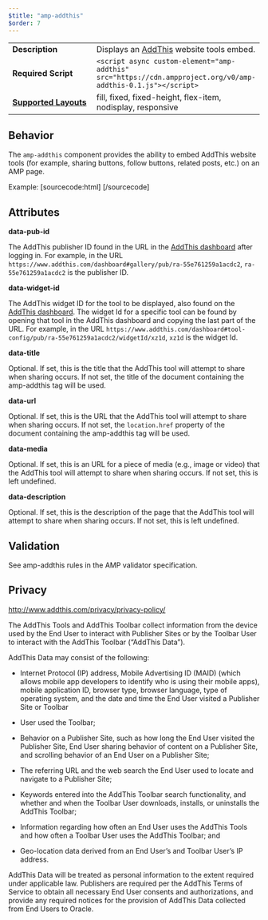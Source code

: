 ```yaml
---
$title: "amp-addthis"
$order: 7
---
```


<!---
Copyright 2018 The AMP HTML Authors. All Rights Reserved.

Licensed under the Apache License, Version 2.0 (the "License");
you may not use this file except in compliance with the License.
You may obtain a copy of the License at

      http://www.apache.org/licenses/LICENSE-2.0

Unless required by applicable law or agreed to in writing, software
distributed under the License is distributed on an "AS-IS" BASIS,
WITHOUT WARRANTIES OR CONDITIONS OF ANY KIND, either express or implied.
See the License for the specific language governing permissions and
limitations under the License.
-->



<table>
  <tr>
    <td width="40%"><strong>Description</strong></td>
    <td>Displays an <a href="https://www.addthis.com">AddThis</a> website tools embed.</td>
  </tr>
  <tr>
    <td width="40%"><strong>Required Script</strong></td>
    <td><code>&lt;script async custom-element="amp-addthis" src="https://cdn.ampproject.org/v0/amp-addthis-0.1.js">&lt;/script></code></td>
  </tr>
  <tr>
    <td class="col-fourty"><strong><a href="https://www.ampproject.org/docs/guides/responsive/control_layout.html">Supported Layouts</a></strong></td>
    <td>fill, fixed, fixed-height, flex-item, nodisplay, responsive</td>
  </tr>
</table>

## Behavior

The `amp-addthis` component provides the ability to embed AddThis website tools (for example, 
sharing buttons, follow buttons, related posts, etc.) on an AMP page.

Example:
[sourcecode:html]
<amp-addthis
  width="320"
  height="92"
  layout="responsive"
  data-pub-id="ra-59c2c366435ef478"
  data-widget-id="0fyg">
</amp-addthis>
[/sourcecode]

## Attributes

**data-pub-id**

The AddThis publisher ID found in the URL in the [AddThis dashboard](https://addthis.com/dashboard)
after logging in. For example, in the URL `https://www.addthis.com/dashboard#gallery/pub/ra-55e761259a1acdc2`,
`ra-55e761259a1acdc2` is the publisher ID.

**data-widget-id**

The AddThis widget ID for the tool to be displayed, also found on the [AddThis dashboard](https://addthis.com/dashboard).
The widget Id for a specific tool can be found by opening that tool in the AddThis dashboard and
copying the last part of the URL. For example, in the URL `https://www.addthis.com/dashboard#tool-config/pub/ra-55e761259a1acdc2/widgetId/xz1d`,
`xz1d` is the widget Id.

**data-title**

Optional. If set, this is the title that the AddThis tool will attempt to share when sharing occurs.
If not set, the title of the document containing the amp-addthis tag will be used.

**data-url**

Optional. If set, this is the URL that the AddThis tool will attempt to share when sharing occurs.
If not set, the `location.href` property of the document containing the amp-addthis tag will be
used.

**data-media**

Optional. If set, this is an URL for a piece of media (e.g., image or video) that the AddThis tool
will attempt to share when sharing occurs. If not set, this is left undefined.

**data-description**

Optional. If set, this is the description of the page that the AddThis tool will attempt to share
when sharing occurs. If not set, this is left undefined.

## Validation

See amp-addthis rules in the AMP validator specification.

## Privacy

http://www.addthis.com/privacy/privacy-policy/

The AddThis Tools and AddThis Toolbar collect information from the device used by the End User to
interact with Publisher Sites or by the Toolbar User to interact with the AddThis
Toolbar (“AddThis Data”).

AddThis Data may consist of the following:

- Internet Protocol (IP) address, Mobile Advertising ID (MAID) (which allows mobile app developers
  to identify who is using their mobile apps), mobile application ID, browser type, browser language,
  type of operating system, and the date and time the End User visited a Publisher Site or Toolbar

- User used the Toolbar;
- Behavior on a Publisher Site, such as how long the End User visited the Publisher Site, End User
  sharing behavior of content on a Publisher Site, and scrolling behavior of an End User on a
  Publisher Site;

- The referring URL and the web search the End User used to locate and navigate to a Publisher Site;
- Keywords entered into the AddThis Toolbar search functionality, and whether and when the Toolbar
  User downloads, installs, or uninstalls the AddThis Toolbar;

- Information regarding how often an End User uses the AddThis Tools and how often a Toolbar User
  uses the AddThis Toolbar; and

- Geo-location data derived from an End User’s and Toolbar User’s IP address.

AddThis Data will be treated as personal information to the extent required under applicable law.
Publishers are required per the AddThis Terms of Service to obtain all necessary End User consents
and authorizations, and provide any required notices for the provision of AddThis Data collected
from End Users to Oracle.
